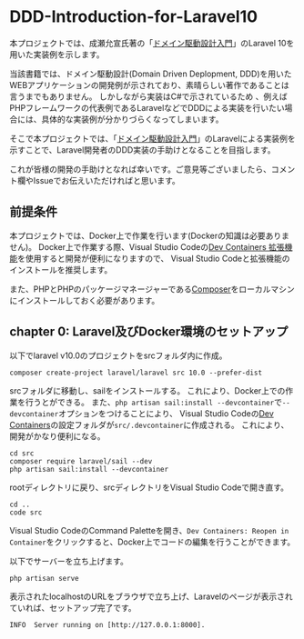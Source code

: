 # DDD-Introduction-for-Laravel10

本プロジェクトでは、成瀬允宣氏著の「[ドメイン駆動設計入門](https://www.amazon.co.jp/%E3%83%89%E3%83%A1%E3%82%A4%E3%83%B3%E9%A7%86%E5%8B%95%E8%A8%AD%E8%A8%88%E5%85%A5%E9%96%80-%E3%83%9C%E3%83%88%E3%83%A0%E3%82%A2%E3%83%83%E3%83%97%E3%81%A7%E3%82%8F%E3%81%8B%E3%82%8B%EF%BC%81%E3%83%89%E3%83%A1%E3%82%A4%E3%83%B3%E9%A7%86%E5%8B%95%E8%A8%AD%E8%A8%88%E3%81%AE%E5%9F%BA%E6%9C%AC-%E6%88%90%E7%80%AC-%E5%85%81%E5%AE%A3-ebook/dp/B082WXZVPC?__mk_ja_JP=%E3%82%AB%E3%82%BF%E3%82%AB%E3%83%8A&crid=2SPIX3DU2EUW2&keywords=%E3%83%89%E3%83%A1%E3%82%A4%E3%83%B3%E9%A7%86%E5%8B%95%E8%A8%AD%E8%A8%88%E5%85%A5%E9%96%80&qid=1686451938&sprefix=%E3%83%89%E3%83%A1%E3%82%A4%E3%83%B3%E9%A7%86%E5%8B%95%E8%A8%AD%E8%A8%88%E3%81%AB%E3%82%85%E3%81%86%E3%82%82n%2Caps%2C700&sr=8-1&linkCode=ll1&tag=reirev0e-22&linkId=921753cd089b48613204b35f1d241358&language=ja_JP&ref_=as_li_ss_tl)」のLaravel 10を用いた実装例を示します。

当該書籍では、ドメイン駆動設計(Domain Driven Deplopment, DDD)を用いたWEBアプリケーションの開発例が示されており、素晴らしい著作であることは言うまでもありません。
しかしながら実装はC#で示されているため
、例えばPHPフレームワークの代表例であるLaravelなどでDDDによる実装を行いたい場合には、具体的な実装例が分かりづらくなってしまいます。

そこで本プロジェクトでは、「[ドメイン駆動設計入門](https://www.amazon.co.jp/%E3%83%89%E3%83%A1%E3%82%A4%E3%83%B3%E9%A7%86%E5%8B%95%E8%A8%AD%E8%A8%88%E5%85%A5%E9%96%80-%E3%83%9C%E3%83%88%E3%83%A0%E3%82%A2%E3%83%83%E3%83%97%E3%81%A7%E3%82%8F%E3%81%8B%E3%82%8B%EF%BC%81%E3%83%89%E3%83%A1%E3%82%A4%E3%83%B3%E9%A7%86%E5%8B%95%E8%A8%AD%E8%A8%88%E3%81%AE%E5%9F%BA%E6%9C%AC-%E6%88%90%E7%80%AC-%E5%85%81%E5%AE%A3-ebook/dp/B082WXZVPC?__mk_ja_JP=%E3%82%AB%E3%82%BF%E3%82%AB%E3%83%8A&crid=2SPIX3DU2EUW2&keywords=%E3%83%89%E3%83%A1%E3%82%A4%E3%83%B3%E9%A7%86%E5%8B%95%E8%A8%AD%E8%A8%88%E5%85%A5%E9%96%80&qid=1686451938&sprefix=%E3%83%89%E3%83%A1%E3%82%A4%E3%83%B3%E9%A7%86%E5%8B%95%E8%A8%AD%E8%A8%88%E3%81%AB%E3%82%85%E3%81%86%E3%82%82n%2Caps%2C700&sr=8-1&linkCode=ll1&tag=reirev0e-22&linkId=921753cd089b48613204b35f1d241358&language=ja_JP&ref_=as_li_ss_tl)」のLaravelによる実装例を示すことで、Laravel開発者のDDD実装の手助けとなることを目指します。

これが皆様の開発の手助けとなれば幸いです。ご意見等ございましたら、コメント欄やIssueでお伝えいただければと思います。

## 前提条件

本プロジェクトでは、Docker上で作業を行います(Dockerの知識は必要ありません)。
Docker上で作業する際、Visual Studio Codeの[Dev Containers 拡張機能](https://marketplace.visualstudio.com/items?itemName=ms-vscode-remote.remote-containers)を使用すると開発が便利になりますので、
Visual Studio Codeと拡張機能のインストールを推奨します。

また、PHPとPHPのパッケージマネージャーである[Composer](https://getcomposer.org/)をローカルマシンにインストールしておく必要があります。

## chapter 0: Laravel及びDocker環境のセットアップ

以下でlaravel v10.0のプロジェクトをsrcフォルダ内に作成。

```[bash]
composer create-project laravel/laravel src 10.0 --prefer-dist
```

srcフォルダに移動し、sailをインストールする。
これにより、Docker上での作業を行うとができる。
また、`php artisan sail:install --devcontainer`で`--devcontainer`オプションをつけることにより、
Visual Studio Codeの[Dev Containers](https://marketplace.visualstudio.com/items?itemName=ms-vscode-remote.remote-containers)の設定フォルダが`src/.devcontainer`に作成される。
これにより、開発がかなり便利になる。

```[bash]
cd src
composer require laravel/sail --dev
php artisan sail:install --devcontainer
```

rootディレクトリに戻り、srcディレクトリをVisual Studio Codeで開き直す。

```[bash]
cd ..
code src
```

Visual Studio CodeのCommand Paletteを開き、`Dev Containers: Reopen in Container`をクリックすると、Docker上でコードの編集を行うことができます。

以下でサーバーを立ち上げます。

```[bash]
php artisan serve
```

表示されたlocalhostのURLをブラウザで立ち上げ、Laravelのページが表示されていれば、セットアップ完了です。

```[bash]
INFO  Server running on [http://127.0.0.1:8000].  
```
